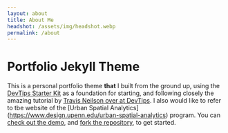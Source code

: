 ```yaml
---
layout: about
title: About Me
headshot: /assets/img/headshot.webp
permalink: /about
---
```


# Portfolio Jekyll Theme

This is a personal portfolio theme **that** I built from the ground up, using the [DevTips Starter Kit](http://devtipsstarterkit.com/) as a foundation for starting, and following closely the amazing tutorial by [Travis Neilson over at DevTips](https://www.youtube.com/watch?v=T6jKLsxbFg4&list=PL0CB3OvPhDA_STygmp3sDenx3UpdOMk7P). I also would like to refer to tbe website of the [Urban Spatial Analytics] (https://www.design.upenn.edu/urban-spatial-analytics) program. You can [check out the demo](lenpaul.github.io/portfolio-jekyll-theme/), and [fork the repository](https://github.com/LeNPaul/portfolio-jekyll-theme/fork), to get started.
